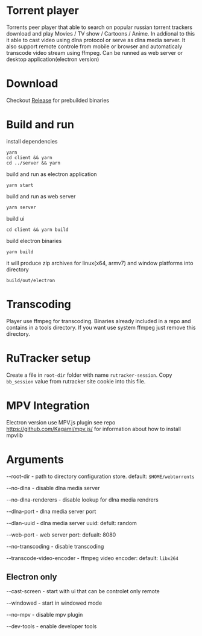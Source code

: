 # Torrent player

Torrents peer player that able to search on popular russian torrent trackers download and play Movies / TV show / Cartoons / Anime.
In addional to this it able to cast video using dlna protocol or serve as dlna media server. 
It also support remote controle from mobile or browser and automaticaly transcode video stream using ffmpeg.
Can be runned as web server or desktop application(electron version)

# Download

Checkout [Release](https://github.com/Andro999b/torrent-player/releases) for prebuilded binaries 

# Build and run

install dependencies
```
yarn 
cd client && yarn 
cd ../server && yarn
```

build and run as electron application
```
yarn start
```

build and run as web server
```
yarn server
```

build ui
```
cd client && yarn build
```

build electron binaries
```
yarn build
```

it will produce zip archives for linux(x64, armv7) and window platforms into directory
```
build/out/electron
```


# Transcoding

Player use ffmpeg for transcoding. Binaries already included in a repo and contains in a tools directory. If you want use system ffmpeg just remove this directory.

# RuTracker setup
Create a file in `root-dir` folder with name `rutracker-session`. Copy `bb_session` value from rutracker site cookie into this file.


# MPV Integration

Electron version use MPV.js plugin see repo https://github.com/Kagami/mpv.js/ for information about how to install mpvlib

# Arguments

--root-dir - path to directory configuration store. default: `$HOME/webtorrents`

--no-dlna - disable dlna media server 

--no-dlna-renderers - disable lookup for dlna media rendrers

--dlna-port - dlna media server port

--dlan-uuid - dlna media server uuid: defult: random 

--web-port - web server port: defualt: 8080

--no-transcoding - disable transcoding

--transcode-video-encoder - ffmpeg video encoder: default: `libx264`

## Electron only

--cast-screen - start with ui that can be controlet only remote

--windowed - start in windowed mode

--no-mpv - disable mpv plugin

--dev-tools - enable developer tools
